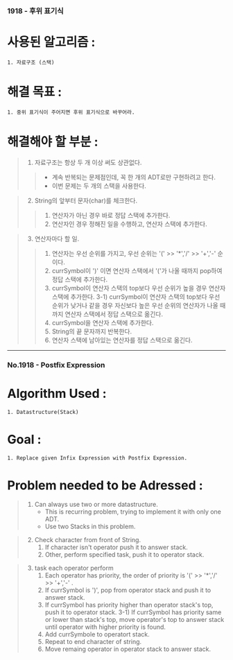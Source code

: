 ### 1918 - 후위 표기식

# 사용된 알고리즘 :
	1. 자료구조 (스택)

# 해결 목표 :
	1. 중위 표기식이 주어지면 후위 표기식으로 바꾸어라.

# 해결해야 할 부분 :
> 1. 자료구조는 항상 두 개 이상 써도 상관없다.
>	> * 계속 반복되는 문제점인데, 꼭 한 개의 ADT로만 구현하려고 한다.
>	> * 이번 문제는 두 개의 스택을 사용한다.

> 2. String의 앞부터 문자(char)를 체크한다.
>	> 1) 연산자가 아닌 경우 바로 정답 스택에 추가한다.
>	> 2) 연산자인 경우 정해진 일을 수행하고, 연산자 스택에 추가한다.

> 3. 연산자마다 할 일.
>	> 1) 연산자는 우선 순위를 가지고, 우선 순위는 '(' >> '*','/' >> '+','-' 순이다.
>	> 2) currSymbol이 ')' 이면 연산자 스택에서 '('가 나올 때까지 pop하여 정답 스택에 추가한다.
>	> 3) currSymbol이  연산자 스택의 top보다 우선 순위가 높을 경우 연산자 스택에 추가한다.
>	> 3-1) currSymbol이 연산자 스택의 top보다 우선 순위가 낮거나 같을 경우 자신보다 높은 우선 순위의 연산자가 나올 때까지 연산자 스택에서 정답 스택으로 옮긴다.
>	> 4) currSymbol을 연산자 스택에 추가한다.
>	> 5) String의 끝 문자까지 반복한다.
>	> 6) 연산자 스택에 남아있는 연산자를 정답 스택으로 옮긴다.
	
* * *

### No.1918 - Postfix Expression

# Algorithm Used :
	1. Datastructure(Stack)

# Goal :
	1. Replace given Infix Expression with Postfix Expression.

# Problem needed to be Adressed :
> 1. Can always use two or more datastructure.
>	 * This is recurring problem, trying to implement it with only one ADT.
>	 * Use two Stacks in this problem.

> 2. Check character from front of String.
>	 1) If character isn't operator push it to answer stack.
>	 2) Other, perform specified task, push it to operator stack.

> 3. task each operator perform
>	 1) Each operator has priority, the order of priority is  '(' >> '*','/' >> '+','-' .
>	 2) If currSymbol is ')', pop from operator stack and push it to answer stack.
>	 3) If currSymbol has priority higher than operator stack's top, push it to operator stack.
>	 3-1) If currSymbol has priority same or lower than stack's top, move operator's top to answer stack until operator with higher priority is found.
>	 4) Add currSymbole to operatort stack.
>	 5) Repeat to end character of string.
>	 6) Move remaing operator in operator stack to answer stack.
